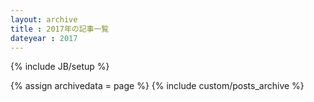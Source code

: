 ```yaml
---
layout: archive
title : 2017年の記事一覧
dateyear : 2017
---
```

{% include JB/setup %}

{% assign archivedata = page %}
{% include custom/posts_archive %}
